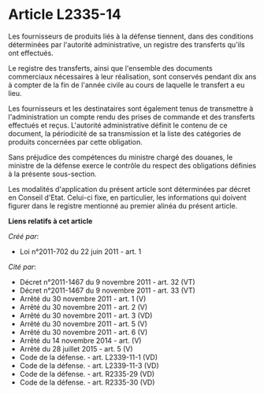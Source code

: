 # Article L2335-14

Les fournisseurs de produits liés à la défense tiennent, dans des conditions déterminées par l'autorité administrative, un
registre des transferts qu'ils ont effectués. 

Le registre des transferts, ainsi que l'ensemble des documents commerciaux nécessaires à leur réalisation, sont conservés
pendant dix ans à compter de la fin de l'année civile au cours de laquelle le transfert a eu lieu. 

Les fournisseurs et les destinataires sont également tenus de transmettre à l'administration un compte rendu des prises de
commande et des transferts effectués et reçus. L'autorité administrative définit le contenu de ce document, la périodicité de
sa transmission et la liste des catégories de produits concernées par cette obligation. 

Sans préjudice des compétences du ministre chargé des douanes, le ministre de la défense exerce le contrôle du respect des
obligations définies à la présente sous-section. 

Les modalités d'application du présent article sont déterminées par décret en Conseil d'Etat. Celui-ci fixe, en particulier,
les informations qui doivent figurer dans le registre mentionné au premier alinéa du présent article.

**Liens relatifs à cet article**

_Créé par_:

  - Loi n°2011-702 du 22 juin 2011 - art. 1

_Cité par_:

  - Décret n°2011-1467 du 9 novembre 2011 - art. 32 (VT)
  - Décret n°2011-1467 du 9 novembre 2011 - art. 33 (VT)
  - Arrêté du 30 novembre 2011 - art. 1 (V)
  - Arrêté du 30 novembre 2011 - art. 2 (V)
  - Arrêté du 30 novembre 2011 - art. 3 (VD)
  - Arrêté du 30 novembre 2011 - art. 5 (V)
  - Arrêté du 30 novembre 2011 - art. 6 (V)
  - Arrêté du 14 novembre 2014 - art. (V)
  - Arrêté du 28 juillet 2015 - art. 5 (V)
  - Code de la défense. - art. L2339-11-1 (VD)
  - Code de la défense. - art. L2339-11-3 (VD)
  - Code de la défense. - art. R2335-29 (VD)
  - Code de la défense. - art. R2335-30 (VD)
